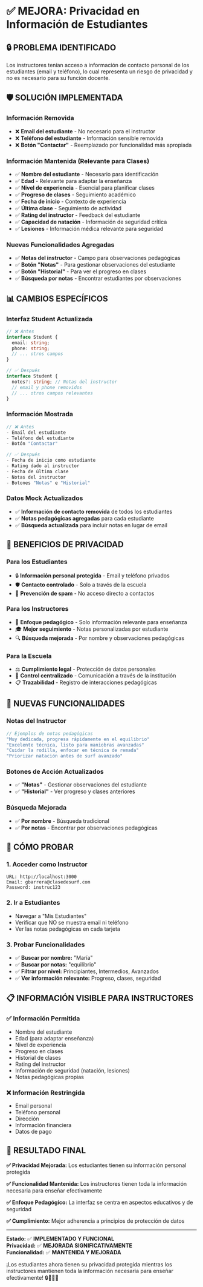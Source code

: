 # ✅ MEJORA: Privacidad en Información de Estudiantes

## 🔒 **PROBLEMA IDENTIFICADO**

Los instructores tenían acceso a información de contacto personal de los estudiantes (email y teléfono), lo cual representa un riesgo de privacidad y no es necesario para su función docente.

## 🛡️ **SOLUCIÓN IMPLEMENTADA**

### **Información Removida**
- ❌ **Email del estudiante** - No necesario para el instructor
- ❌ **Teléfono del estudiante** - Información sensible removida
- ❌ **Botón "Contactar"** - Reemplazado por funcionalidad más apropiada

### **Información Mantenida (Relevante para Clases)**
- ✅ **Nombre del estudiante** - Necesario para identificación
- ✅ **Edad** - Relevante para adaptar la enseñanza
- ✅ **Nivel de experiencia** - Esencial para planificar clases
- ✅ **Progreso de clases** - Seguimiento académico
- ✅ **Fecha de inicio** - Contexto de experiencia
- ✅ **Última clase** - Seguimiento de actividad
- ✅ **Rating del instructor** - Feedback del estudiante
- ✅ **Capacidad de natación** - Información de seguridad crítica
- ✅ **Lesiones** - Información médica relevante para seguridad

### **Nuevas Funcionalidades Agregadas**
- ✅ **Notas del instructor** - Campo para observaciones pedagógicas
- ✅ **Botón "Notas"** - Para gestionar observaciones del estudiante
- ✅ **Botón "Historial"** - Para ver el progreso en clases
- ✅ **Búsqueda por notas** - Encontrar estudiantes por observaciones

## 📊 **CAMBIOS ESPECÍFICOS**

### **Interfaz Student Actualizada**
```typescript
// ❌ Antes
interface Student {
  email: string;
  phone: string;
  // ... otros campos
}

// ✅ Después
interface Student {
  notes?: string; // Notas del instructor
  // email y phone removidos
  // ... otros campos relevantes
}
```

### **Información Mostrada**
```typescript
// ❌ Antes
- Email del estudiante
- Teléfono del estudiante
- Botón "Contactar"

// ✅ Después
- Fecha de inicio como estudiante
- Rating dado al instructor
- Fecha de última clase
- Notas del instructor
- Botones "Notas" e "Historial"
```

### **Datos Mock Actualizados**
- ✅ **Información de contacto removida** de todos los estudiantes
- ✅ **Notas pedagógicas agregadas** para cada estudiante
- ✅ **Búsqueda actualizada** para incluir notas en lugar de email

## 🎯 **BENEFICIOS DE PRIVACIDAD**

### **Para los Estudiantes**
- 🔒 **Información personal protegida** - Email y teléfono privados
- 🛡️ **Contacto controlado** - Solo a través de la escuela
- 📱 **Prevención de spam** - No acceso directo a contactos

### **Para los Instructores**
- 📝 **Enfoque pedagógico** - Solo información relevante para enseñanza
- 🎓 **Mejor seguimiento** - Notas personalizadas por estudiante
- 🔍 **Búsqueda mejorada** - Por nombre y observaciones pedagógicas

### **Para la Escuela**
- ⚖️ **Cumplimiento legal** - Protección de datos personales
- 🏢 **Control centralizado** - Comunicación a través de la institución
- 📋 **Trazabilidad** - Registro de interacciones pedagógicas

## 🎨 **NUEVAS FUNCIONALIDADES**

### **Notas del Instructor**
```typescript
// Ejemplos de notas pedagógicas
"Muy dedicada, progresa rápidamente en el equilibrio"
"Excelente técnica, listo para maniobras avanzadas"
"Cuidar la rodilla, enfocar en técnica de remada"
"Priorizar natación antes de surf avanzado"
```

### **Botones de Acción Actualizados**
- ✅ **"Notas"** - Gestionar observaciones del estudiante
- ✅ **"Historial"** - Ver progreso y clases anteriores

### **Búsqueda Mejorada**
- ✅ **Por nombre** - Búsqueda tradicional
- ✅ **Por notas** - Encontrar por observaciones pedagógicas

## 🧪 **CÓMO PROBAR**

### **1. Acceder como Instructor**
```
URL: http://localhost:3000
Email: gbarrera@clasedesurf.com
Password: instruc123
```

### **2. Ir a Estudiantes**
- Navegar a "Mis Estudiantes"
- Verificar que NO se muestra email ni teléfono
- Ver las notas pedagógicas en cada tarjeta

### **3. Probar Funcionalidades**
- ✅ **Buscar por nombre:** "María"
- ✅ **Buscar por notas:** "equilibrio"
- ✅ **Filtrar por nivel:** Principiantes, Intermedios, Avanzados
- ✅ **Ver información relevante:** Progreso, clases, seguridad

## 📋 **INFORMACIÓN VISIBLE PARA INSTRUCTORES**

### **✅ Información Permitida**
- Nombre del estudiante
- Edad (para adaptar enseñanza)
- Nivel de experiencia
- Progreso en clases
- Historial de clases
- Rating del instructor
- Información de seguridad (natación, lesiones)
- Notas pedagógicas propias

### **❌ Información Restringida**
- Email personal
- Teléfono personal
- Dirección
- Información financiera
- Datos de pago

## 🎯 **RESULTADO FINAL**

**✅ Privacidad Mejorada:** Los estudiantes tienen su información personal protegida

**✅ Funcionalidad Mantenida:** Los instructores tienen toda la información necesaria para enseñar efectivamente

**✅ Enfoque Pedagógico:** La interfaz se centra en aspectos educativos y de seguridad

**✅ Cumplimiento:** Mejor adherencia a principios de protección de datos

---

**Estado:** ✅ **IMPLEMENTADO Y FUNCIONAL**  
**Privacidad:** ✅ **MEJORADA SIGNIFICATIVAMENTE**  
**Funcionalidad:** ✅ **MANTENIDA Y MEJORADA**

¡Los estudiantes ahora tienen su privacidad protegida mientras los instructores mantienen toda la información necesaria para enseñar efectivamente! 🔒🏄‍♂️✨